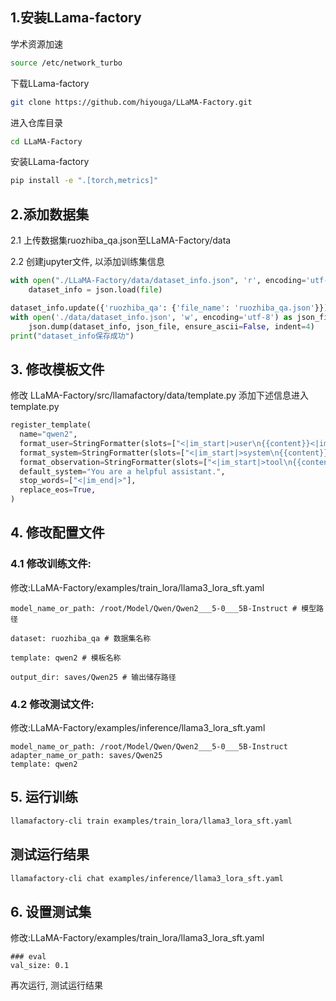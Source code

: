 ## 1.安装LLama-factory


学术资源加速

```bash
source /etc/network_turbo
```

下载LLama-factory

```bash
git clone https://github.com/hiyouga/LLaMA-Factory.git
```

进入仓库目录

```bash
cd LLaMA-Factory
```

安装LLama-factory

```bash
pip install -e ".[torch,metrics]"
```

## 2.添加数据集

2.1 上传数据集ruozhiba_qa.json至LLaMA-Factory/data

2.2 创建jupyter文件, 以添加训练集信息
```python
with open("./LLaMA-Factory/data/dataset_info.json", 'r', encoding='utf-8') as file:
    dataset_info = json.load(file)

dataset_info.update({'ruozhiba_qa': {'file_name': 'ruozhiba_qa.json'}})
with open('./data/dataset_info.json', 'w', encoding='utf-8') as json_file:
    json.dump(dataset_info, json_file, ensure_ascii=False, indent=4)
print("dataset_info保存成功")
```

## 3. 修改模板文件

修改 LLaMA-Factory/src/llamafactory/data/template.py
添加下述信息进入template.py
```python
register_template(
  name="qwen2",
  format_user=StringFormatter(slots=["<|im_start|>user\n{{content}}<|im_end|>\n<|im_start|>assistant\n"]),
  format_system=StringFormatter(slots=["<|im_start|>system\n{{content}}<|im_end|>\n"]),
  format_observation=StringFormatter(slots=["<|im_start|>tool\n{{content}}<|im_end|>\n<|im_start|>assistant\n"]),
  default_system="You are a helpful assistant.",
  stop_words=["<|im_end|>"],
  replace_eos=True,
)
```

## 4. 修改配置文件

### 4.1 修改训练文件:
修改:LLaMA-Factory/examples/train_lora/llama3_lora_sft.yaml

```
model_name_or_path: /root/Model/Qwen/Qwen2___5-0___5B-Instruct # 模型路径

dataset: ruozhiba_qa # 数据集名称

template: qwen2 # 模板名称

output_dir: saves/Qwen25 # 输出储存路径
```

### 4.2 修改测试文件:
修改:LLaMA-Factory/examples/inference/llama3_lora_sft.yaml
```
model_name_or_path: /root/Model/Qwen/Qwen2___5-0___5B-Instruct
adapter_name_or_path: saves/Qwen25
template: qwen2
```

## 5. 运行训练

```bash
llamafactory-cli train examples/train_lora/llama3_lora_sft.yaml
```

## 测试运行结果

```bash
llamafactory-cli chat examples/inference/llama3_lora_sft.yaml
```

## 6. 设置测试集

修改:LLaMA-Factory/examples/train_lora/llama3_lora_sft.yaml

```
### eval
val_size: 0.1
```

再次运行, 测试运行结果
